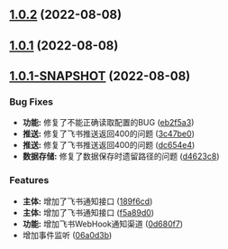 ## [1.0.2](https://github.com/Leo12025/MonitorPlugin/compare/1.0.1...1.0.2) (2022-08-08)



## [1.0.1](https://github.com/Leo12025/MonitorPlugin/compare/1.0.1-SNAPSHOT...1.0.1) (2022-08-08)



## [1.0.1-SNAPSHOT](https://github.com/Leo12025/MonitorPlugin/compare/06a0d3bbd17b022e6b27bab6a347e95d268c10cb...1.0.1-SNAPSHOT) (2022-08-08)


### Bug Fixes

* **功能:** 修复了不能正确读取配置的BUG ([eb2f5a3](https://github.com/Leo12025/MonitorPlugin/commit/eb2f5a3c0dcff8e2eaa92aaadabc3be15a830777))
* **推送:** 修复了飞书推送返回400的问题 ([3c47be0](https://github.com/Leo12025/MonitorPlugin/commit/3c47be069e0cd96743e64c1458fb36068217bf37))
* **推送:** 修复了飞书推送返回400的问题 ([dc654e4](https://github.com/Leo12025/MonitorPlugin/commit/dc654e43e5c1085acaa44348c1dcafe984b9d2e2))
* **数据存储:** 修复了数据保存时遗留路径的问题 ([d4623c8](https://github.com/Leo12025/MonitorPlugin/commit/d4623c833759c1d85f3d043af79b2fc7e4f28c67))


### Features

* **主体:** 增加了飞书通知接口 ([189f6cd](https://github.com/Leo12025/MonitorPlugin/commit/189f6cd4bdf2c785196c997e7070cc984260e8b7))
* **主体:** 增加了飞书通知接口 ([f5a89d0](https://github.com/Leo12025/MonitorPlugin/commit/f5a89d07a52726b714517ff5c658972991f1a369))
* **功能:** 增加飞书WebHook通知渠道 ([0d680f7](https://github.com/Leo12025/MonitorPlugin/commit/0d680f7f4539b440ef436b62dd82ef561a8c264b))
* 增加事件监听 ([06a0d3b](https://github.com/Leo12025/MonitorPlugin/commit/06a0d3bbd17b022e6b27bab6a347e95d268c10cb))



